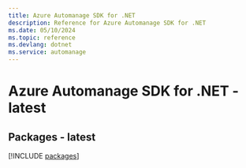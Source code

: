 ```yaml
---
title: Azure Automanage SDK for .NET
description: Reference for Azure Automanage SDK for .NET
ms.date: 05/10/2024
ms.topic: reference
ms.devlang: dotnet
ms.service: automanage
---
```

# Azure Automanage SDK for .NET - latest
## Packages - latest
[!INCLUDE [packages](automanage-index.md)]